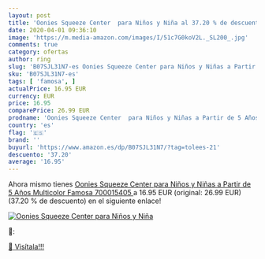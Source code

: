```yaml
---
layout: post
title: 'Oonies Squeeze Center  para Niños y Niña al 37.20 % de descuento'
date: 2020-04-01 09:36:10
image: 'https://m.media-amazon.com/images/I/51c7G0koV2L._SL200_.jpg'
comments: true
category: ofertas
author: ring
slug: 'B07SJL31N7-es Oonies Squeeze Center para Niños y Niñas a Partir de 5...'
sku: 'B07SJL31N7-es'
tags: [ 'famosa', ]
actualPrice: 16.95 EUR
currency: EUR
price: 16.95
comparePrice: 26.99 EUR
prodname: 'Oonies Squeeze Center  para Niños y Niñas a Partir de 5 Años  Multicolor  Famosa 700015405 '
country: 'es'
flag: '🇪🇸'
brand: ''
buyurl: 'https://www.amazon.es/dp/B07SJL31N7/?tag=tolees-21'
descuento: '37.20'
average: '16.95'
---
```


Ahora mismo tienes [Oonies Squeeze Center  para Niños y Niñas a Partir de 5 Años  Multicolor  Famosa 700015405 ](https://www.amazon.es/dp/B07SJL31N7/?tag=tolees-21) a 16.95 EUR (original: 26.99 EUR) (37.20 %  de descuento) en el siguiente enlace!

[![Oonies Squeeze Center  para Niños y Niña](https://m.media-amazon.com/images/I/51c7G0koV2L._SL200_.jpg)](https://www.amazon.es/dp/B07SJL31N7/?tag=tolees-21)

🔎:


[🛒 Visítala!!!](https://www.amazon.es/dp/B07SJL31N7/?tag=tolees-21)
